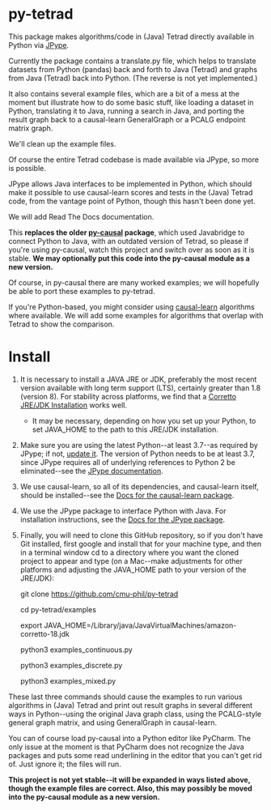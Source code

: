 # py-tetrad
This package makes algorithms/code in (Java) Tetrad directly available in Python via [JPype](https://github.com/jpype-project/jpype).

Currently the package contains a translate.py file, which helps to translate datasets from Python (pandas) back and forth to Java (Tetrad) and graphs from Java (Tetrad) back into Python. (The reverse is not yet implemented.)

It also contains several example files, which are a bit of a mess at the moment but illustrate how to do some basic stuff, like loading a dataset in Python, translating it to Java, running a search in Java, and porting the result graph back to a causal-learn GeneralGraph or a PCALG endpoint matrix graph.

We'll clean up the example files.

Of course the entire Tetrad codebase is made available via JPype, so more is possible.

JPype allows Java interfaces to be implemented in Python, which should make it possible to use causal-learn scores and tests in the (Java) Tetrad code, from the vantage point of Python, though this hasn't been done yet.

We will add Read The Docs documentation.
 
This **replaces the older [py-causal](https://github.com/bd2kccd/py-causal) package**, which used Javabridge to connect Python to Java, with an outdated version of Tetrad, so please if you're using py-causal, watch this project and switch over as soon as it is stable. **We may optionally put this code into the py-causal module as a new version.** 

Of course, in py-causal there are many worked examples; we will hopefully be able to port these examples to py-tetrad.

If you're Python-based, you might consider using [causal-learn](https://github.com/py-why/causal-learn) algorithms where available. We will add some examples for algorithms that overlap with Tetrad to show the comparison.

# Install

1. It is necessary to install a JAVA JRE or JDK, preferably the most recent version available with long term support (LTS), certainly greater than 1.8 (version 8). For stability across platforms, we find that a [Corretto JRE/JDK Installation](https://aws.amazon.com/corretto/?filtered-posts.sort-by=item.additionalFields.createdDate&filtered-posts.sort-order=desc) works well.

    * It may be necessary, depending on how you set up your Python, to set JAVA_HOME to the path to this JRE/JDK installation.

1. Make sure you are using the latest Python--at least 3.7--as required by JPype; if not, [update it](https://www.pythoncentral.io/how-to-update-python/). The version of Python needs to be at least 3.7, since JPype requires all of underlying references to Python 2 be eliminated--see the [JPype documentation](https://jpype.readthedocs.io/en/latest/).

1. We use causal-learn, so all of its dependencies, and causal-learn itself, should be installed--see the [Docs for the causal-learn package](https://causal-learn.readthedocs.io/en/latest/).

1. We use the JPype package to interface Python with Java. For installation instructions, see the [Docs for the JPype package](https://jpype.readthedocs.io/en/latest/).

1. Finally, you will need to clone this GitHub repository, so if you don't have Git installed, first google and install that for your machine type, and then in a terminal window cd to a directory where you want the cloned project to appear and type (on a Mac--make adjustments for other platforms and adjusting the JAVA_HOME path to your version of the JRE/JDK):

      git clone https://github.com/cmu-phil/py-tetrad
      
      cd py-tetrad/examples
      
      export JAVA_HOME=/Library/java/JavaVirtualMachines/amazon-corretto-18.jdk
      
      python3 examples_continuous.py
      
      python3 examples_discrete.py
    
      python3 examples_mixed.py

These last three commands should cause the examples to run various algorithms in (Java) Tetrad and print out result graphs in several different ways in Python--using the original Java graph class, using the PCALG-style general graph matrix, and using GeneralGraph in causal-learn.

You can of course load py-causal into a Python editor like PyCharm. The only issue at the moment is that PyCharm does not recognize the Java packages and puts some read underlining in the editor that you can't get rid of. Just ignore it; the files will run.

**This project is not yet stable--it will be expanded in ways listed above, though the example files are correct. Also, this may possibly be moved into the py-causal module as a new version.**
